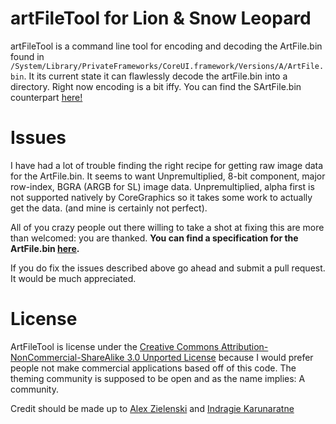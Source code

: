 artFileTool for Lion & Snow Leopard
===================================
artFileTool is a command line tool for encoding and decoding the ArtFile.bin found in `/System/Library/PrivateFrameworks/CoreUI.framework/Versions/A/ArtFile.bin`. It its current state it can flawlessly decode the artFile.bin into a directory. Right now encoding is a bit iffy. You can find the SArtFile.bin counterpart [here!](https://github.com/alexzielenski/SArtFileTool)

Issues
===================================
I have had a lot of trouble finding the right recipe for getting raw image data for the ArtFile.bin. It seems to want Unpremultiplied, 8-bit component, major row-index, BGRA (ARGB for SL) image data. Unpremultiplied, alpha first is not supported natively by CoreGraphics so it takes some work to actually get the data. (and mine is certainly not perfect).

All of you crazy people out there willing to take a shot at fixing this are more than welcomed: you are thanked. **You can find a specification for the ArtFile.bin [here](http://macthemes.net/wiki/10.5_ArtFile.bin "here").**

If you do fix the issues described above go ahead and submit a pull request. It would be much appreciated.

License
===================================
ArtFileTool is license under the [Creative Commons Attribution-NonCommercial-ShareAlike 3.0 Unported License](http://creativecommons.org/licenses/by-nc-sa/3.0/ "Creative Commons Attribution-NonCommercial-ShareAlike 3.0 Unported License") because I would prefer people not make commercial applications based off of this code. The theming community is supposed to be open and as the name implies: A community.

Credit should be made up to [Alex Zielenski](http://alexzielenski.com) and [Indragie Karunaratne](http://indragie.com)